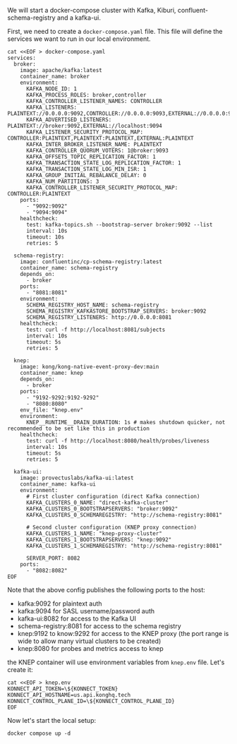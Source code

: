 We will start a docker-compose cluster with Kafka, Kiburi, confluent-schema-registry and a kafka-ui.

First, we need to create a `docker-compose.yaml` file. This file will define the services we want to run in our local environment.
```shell
cat <<EOF > docker-compose.yaml
services:
  broker:
    image: apache/kafka:latest
    container_name: broker
    environment:
      KAFKA_NODE_ID: 1
      KAFKA_PROCESS_ROLES: broker,controller
      KAFKA_CONTROLLER_LISTENER_NAMES: CONTROLLER
      KAFKA_LISTENERS: PLAINTEXT://0.0.0.0:9092,CONTROLLER://0.0.0.0:9093,EXTERNAL://0.0.0.0:9094
      KAFKA_ADVERTISED_LISTENERS: PLAINTEXT://broker:9092,EXTERNAL://localhost:9094
      KAFKA_LISTENER_SECURITY_PROTOCOL_MAP: CONTROLLER:PLAINTEXT,PLAINTEXT:PLAINTEXT,EXTERNAL:PLAINTEXT
      KAFKA_INTER_BROKER_LISTENER_NAME: PLAINTEXT
      KAFKA_CONTROLLER_QUORUM_VOTERS: 1@broker:9093
      KAFKA_OFFSETS_TOPIC_REPLICATION_FACTOR: 1
      KAFKA_TRANSACTION_STATE_LOG_REPLICATION_FACTOR: 1
      KAFKA_TRANSACTION_STATE_LOG_MIN_ISR: 1
      KAFKA_GROUP_INITIAL_REBALANCE_DELAY: 0
      KAFKA_NUM_PARTITIONS: 3
      KAFKA_CONTROLLER_LISTENER_SECURITY_PROTOCOL_MAP: CONTROLLER:PLAINTEXT
    ports:
      - "9092:9092"
      - "9094:9094"
    healthcheck:
      test: kafka-topics.sh --bootstrap-server broker:9092 --list
      interval: 10s
      timeout: 10s
      retries: 5

  schema-registry:
    image: confluentinc/cp-schema-registry:latest
    container_name: schema-registry
    depends_on:
      - broker
    ports:
      - "8081:8081"
    environment:
      SCHEMA_REGISTRY_HOST_NAME: schema-registry
      SCHEMA_REGISTRY_KAFKASTORE_BOOTSTRAP_SERVERS: broker:9092
      SCHEMA_REGISTRY_LISTENERS: http://0.0.0.0:8081
    healthcheck:
      test: curl -f http://localhost:8081/subjects
      interval: 10s
      timeout: 5s
      retries: 5

  knep:
    image: kong/kong-native-event-proxy-dev:main
    container_name: knep
    depends_on:
      - broker
    ports:
      - "9192-9292:9192-9292"
      - "8080:8080"
    env_file: "knep.env"
    environment:
      KNEP__RUNTIME__DRAIN_DURATION: 1s # makes shutdown quicker, not recommended to be set like this in production 
    healthcheck:
      test: curl -f http://localhost:8080/health/probes/liveness
      interval: 10s
      timeout: 5s
      retries: 5

  kafka-ui:
    image: provectuslabs/kafka-ui:latest
    container_name: kafka-ui
    environment:
      # First cluster configuration (direct Kafka connection)
      KAFKA_CLUSTERS_0_NAME: "direct-kafka-cluster"
      KAFKA_CLUSTERS_0_BOOTSTRAPSERVERS: "broker:9092"
      KAFKA_CLUSTERS_0_SCHEMAREGISTRY: "http://schema-registry:8081"

      # Second cluster configuration (KNEP proxy connection)
      KAFKA_CLUSTERS_1_NAME: "knep-proxy-cluster"
      KAFKA_CLUSTERS_1_BOOTSTRAPSERVERS: "knep:9092"
      KAFKA_CLUSTERS_1_SCHEMAREGISTRY: "http://schema-registry:8081"
      
      SERVER_PORT: 8082
    ports:
      - "8082:8082"
EOF
```

Note that the above config publishes the following ports to the host:

- kafka:9092 for plaintext auth
- kafka:9094 for SASL username/password auth
- kafka-ui:8082 for access to the Kafka UI
- schema-registry:8081 for access to the schema registry
- knep:9192 to know:9292 for access to the KNEP proxy (the port range is wide to allow many virtual clusters to be created)
- knep:8080 for probes and metrics access to knep

the KNEP container will use environment variables from `knep.env` file. Let's create it:
```shell
cat <<EOF > knep.env
KONNECT_API_TOKEN=\${KONNECT_TOKEN}
KONNECT_API_HOSTNAME=us.api.konghq.tech
KONNECT_CONTROL_PLANE_ID=\${KONNECT_CONTROL_PLANE_ID}
EOF
```

Now let's start the local setup:
```shell
docker compose up -d
```
